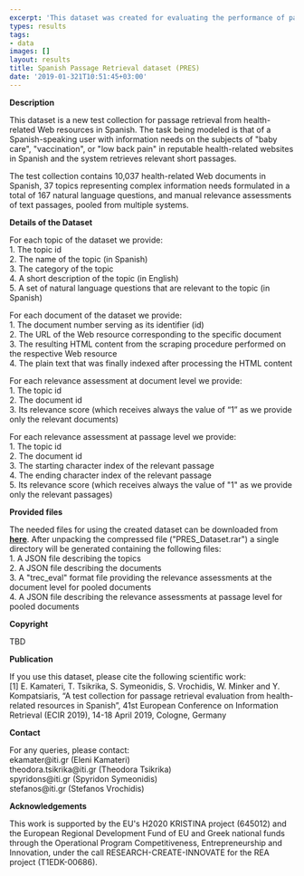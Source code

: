 ```yaml
---
excerpt: 'This dataset was created for evaluating the performance of passage retrieval'
types: results
tags:
- data
images: []
layout: results
title: Spanish Passage Retrieval dataset (PRES)
date: '2019-01-321T10:51:45+03:00'
---
```

<p><b>Description</b></p>
<p>This dataset is a new test collection for passage retrieval from health-related Web resources in Spanish. The task being modeled is that of a Spanish-speaking user with information needs on the subjects of "baby care", "vaccination", or "low back pain" in reputable health-related websites in Spanish and the system retrieves relevant short passages. </p>
</p>The test collection contains 10,037 health-related Web documents in Spanish, 37 topics representing complex information needs formulated in a total of 167 natural language questions, and manual relevance assessments of text passages, pooled from multiple systems. </p>
<p><b>Details of the Dataset</b></p>
<p>
For each topic of the dataset we provide:<br/>
1.	The topic id<br/>
2.	The name of the topic (in Spanish)<br/>
3.	The category of the topic<br/>
4.	A short description of the topic (in English)<br/>
5.	A set of natural language questions that are relevant to the topic (in Spanish)<br/>
</p>
<p>
For each document of the dataset we provide:<br/>
1.	The document number serving as its identifier (id)<br/>
2.	The URL of the Web resource corresponding to the specific document<br/>
3.	The resulting HTML content from the scraping procedure performed on the respective Web resource<br/>
4.	The plain text that was finally indexed after processing the HTML content<br/>
</p>
<p>
For each relevance assessment at document level we provide:<br/>
1.	The topic id<br/>
2.	The document id<br/>
3.	Its relevance score (which receives always the value of “1” as we provide only the relevant documents)<br/>
</p>
<p>
For each relevance assessment at passage level we provide: <br/>
1.	The topic id<br/>
2.	The document id<br/>
3.	The starting character index of the relevant passage<br/>
4.	The ending character index of the relevant passage<br/>
5.	Its relevance score (which receives always the value of "1" as we provide only the relevant passages)<br/>
</p>
<p><b>Provided files</b></p>
<p>
The needed files for using the created dataset can be downloaded from <a href="http://mklab.iti.gr/commons/files/PRES_Dataset.rar"><strong>here</strong></a>. After unpacking the compressed file ("PRES_Dataset.rar") a single directory will be generated containing the following files:
<br/>
1.	A JSON file describing the topics<br/>
2.	A JSON file describing the documents<br/>
3.	A "trec_eval" format file providing the relevance assessments at the document level for pooled documents<br/>
4.	A JSON file describing the relevance assessments at passage level for pooled documents<br/>
</p>
<p><b>Copyright</b></p>
<p>TBD</p>
<p><b>Publication</b></p>
<p>If you use this dataset, please cite the following scientific work:<br/>
[1] E. Kamateri, T. Tsikrika, S. Symeonidis, S. Vrochidis, W. Minker and Y. Kompatsiaris, “A test collection for passage retrieval evaluation from health-related resources in Spanish”, 41st European Conference on Information Retrieval (ECIR 2019), 14-18 April 2019, Cologne, Germany
</p>
<p><b>Contact</b></p>
<p>For any queries, please contact:<br/>
ekamater@iti.gr (Eleni Kamateri)<br/>
theodora.tsikrika@iti.gr (Theodora Tsikrika)<br/>
spyridons@iti.gr (Spyridon Symeonidis)<br/>
stefanos@iti.gr (Stefanos Vrochidis)<br/>
</p>
<p><b>Acknowledgements</b></p>
<p>This work is supported by the EU's H2020 KRISTINA project (645012) and the European Regional Development Fund of EU and Greek national funds through the Operational Program Competitiveness, Entrepreneurship and Innovation, under the call RESEARCH-CREATE-INNOVATE for the REA project (T1EDK-00686).</p>
